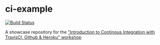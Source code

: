 # ci-example
[![Build Status](https://travis-ci.com/javierprovecho/ci-example.svg?token=ZhyC3jxxqqzuquZPRdpc&branch=master)](https://travis-ci.com/javierprovecho/ci-example)

A showcase repository for the ["Introduction to Continous Integration with TravisCI, Github & Heroku" workshop](http://www.cyliconvalley.es/2016/02/09/introduccion-a-integracion-continua-con-travisci-github-y-heroku/)
